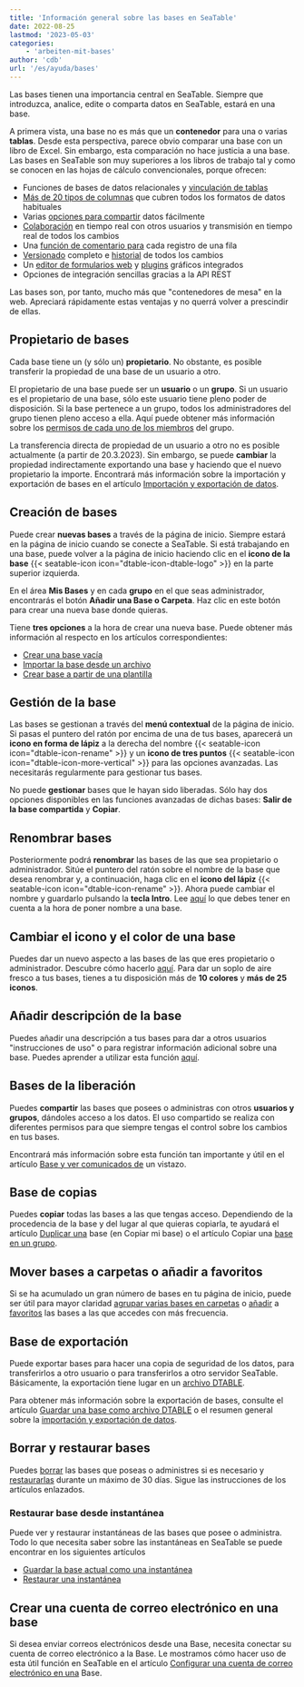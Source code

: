 ```yaml
---
title: 'Información general sobre las bases en SeaTable'
date: 2022-08-25
lastmod: '2023-05-03'
categories:
    - 'arbeiten-mit-bases'
author: 'cdb'
url: '/es/ayuda/bases'
---
```


Las bases tienen una importancia central en SeaTable. Siempre que introduzca, analice, edite o comparta datos en SeaTable, estará en una base.

A primera vista, una base no es más que un **contenedor** para una o varias **tablas**. Desde esta perspectiva, parece obvio comparar una base con un libro de Excel. Sin embargo, esta comparación no hace justicia a una base. Las bases en SeaTable son muy superiores a los libros de trabajo tal y como se conocen en las hojas de cálculo convencionales, porque ofrecen:

- Funciones de bases de datos relacionales y [vinculación de tablas](https://seatable.io/es/docs/verknuepfungen/wie-man-tabellen-in-seatable-miteinander-verknuepft/)
- [Más de 20 tipos de columnas](https://seatable.io/es/docs/arbeiten-mit-spalten/uebersicht-alle-spaltentypen/) que cubren todos los formatos de datos habituales
- Varias [opciones para compartir](https://seatable.io/es/docs/freigaben/base-und-ansichtsfreigaben-im-ueberblick/) datos fácilmente
- [Colaboración](https://seatable.io/es/docs/seatable-nutzen/zusammenarbeit/) en tiempo real con otros usuarios y transmisión en tiempo real de todos los cambios
- Una [función de comentario para](https://seatable.io/es/docs/arbeiten-mit-zeilen/die-kommentarfunktion-in-seatable/) cada registro de una fila
- [Versionado](https://seatable.io/es/docs/historie-und-versionen/moeglichkeiten-der-datenwiederherstellung/) completo e [historial](https://seatable.io/es/docs/historie-und-versionen/historie-und-logs/) de todos los cambios
- Un [editor de formularios web](https://seatable.io/es/docs/webformulare/webformulare/) y [plugins](https://seatable.io/es/docs/seatable-nutzen/ansichten/) gráficos integrados
- Opciones de integración sencillas gracias a la API REST

Las bases son, por tanto, mucho más que "contenedores de mesa" en la web. Apreciará rápidamente estas ventajas y no querrá volver a prescindir de ellas.

## Propietario de bases

Cada base tiene un (y sólo un) **propietario**. No obstante, es posible transferir la propiedad de una base de un usuario a otro.

El propietario de una base puede ser un **usuario** o un **grupo**. Si un usuario es el propietario de una base, sólo este usuario tiene pleno poder de disposición. Si la base pertenece a un grupo, todos los administradores del grupo tienen pleno acceso a ella. Aquí puede obtener más información sobre los [permisos de cada uno de los miembros](https://seatable.io/es/docs/arbeiten-mit-gruppen/gruppenmitglieder-und-ihre-berechtigungen/) del grupo.

La transferencia directa de propiedad de un usuario a otro no es posible actualmente (a partir de 20.3.2023). Sin embargo, se puede **cambiar** la propiedad indirectamente exportando una base y haciendo que el nuevo propietario la importe. Encontrará más información sobre la importación y exportación de bases en el artículo [Importación y exportación de datos](https://seatable.io/es/docs/import-von-daten/datenimport-und-export/).

## Creación de bases

Puede crear **nuevas bases** a través de la página de inicio. Siempre estará en la página de inicio cuando se conecte a SeaTable. Si está trabajando en una base, puede volver a la página de inicio haciendo clic en el **icono de la base** {{< seatable-icon icon="dtable-icon-dtable-logo" >}} en la parte superior izquierda.

En el área **Mis Bases** y en cada **grupo** en el que seas administrador, encontrarás el botón **Añadir una Base o Carpeta**. Haz clic en este botón para crear una nueva base donde quieras.

Tiene **tres opciones** a la hora de crear una nueva base. Puede obtener más información al respecto en los artículos correspondientes:

- [Crear una base vacía](https://seatable.io/es/docs/arbeiten-mit-bases/eine-neue-base-erstellen/)
- [Importar la base desde un archivo](https://seatable.io/es/docs/import-von-daten/welche-import-formate-unterstuetzt-seatable/)
- [Crear base a partir de una plantilla](https://seatable.io/es/docs/arbeiten-mit-bases/anlegen-einer-base-mithilfe-einer-vorlage/)

## Gestión de la base

Las bases se gestionan a través del **menú contextual** de la página de inicio. Si pasas el puntero del ratón por encima de una de tus bases, aparecerá un **icono en forma de lápiz** a la derecha del nombre {{< seatable-icon icon="dtable-icon-rename" >}} y un **icono de tres puntos** {{< seatable-icon icon="dtable-icon-more-vertical" >}} para las opciones avanzadas. Las necesitarás regularmente para gestionar tus bases.

No puede **gestionar** bases que le hayan sido liberadas. Sólo hay dos opciones disponibles en las funciones avanzadas de dichas bases: **Salir de la base compartida** y **Copiar**.

## Renombrar bases

Posteriormente podrá **renombrar** las bases de las que sea propietario o administrador. Sitúe el puntero del ratón sobre el nombre de la base que desea renombrar y, a continuación, haga clic en el **icono del lápiz** {{< seatable-icon icon="dtable-icon-rename" >}}. Ahora puede cambiar el nombre y guardarlo pulsando la **tecla Intro**. Lee [aquí](https://seatable.io/es/docs/arbeiten-mit-bases/eine-neue-base-erstellen/) lo que debes tener en cuenta a la hora de poner nombre a una base.

## Cambiar el icono y el color de una base

Puedes dar un nuevo aspecto a las bases de las que eres propietario o administrador. Descubre cómo hacerlo [aquí](https://seatable.io/es/docs/arbeiten-mit-bases/aussehen-einer-base-anpassen-icon-und-farbe/). Para dar un soplo de aire fresco a tus bases, tienes a tu disposición más de **10 colores** y **más de 25 iconos**.

## Añadir descripción de la base

Puedes añadir una descripción a tus bases para dar a otros usuarios "instrucciones de uso" o para registrar información adicional sobre una base. Puedes aprender a utilizar esta función [aquí](https://seatable.io/es/docs/arbeiten-mit-bases/wie-man-einer-base-eine-beschreibung-hinzufuegt/).

## Bases de la liberación

Puedes **compartir** las bases que posees o administras con otros **usuarios y grupos**, dándoles acceso a los datos. El uso compartido se realiza con diferentes permisos para que siempre tengas el control sobre los cambios en tus bases.

Encontrará más información sobre esta función tan importante y útil en el artículo [Base y ver comunicados de](https://seatable.io/es/docs/freigaben/base-und-ansichtsfreigaben-im-ueberblick/) un vistazo.

## Base de copias

Puedes **copiar** todas las bases a las que tengas acceso. Dependiendo de la procedencia de la base y del lugar al que quieras copiarla, te ayudará el artículo [Duplicar una](https://seatable.io/es/docs/arbeiten-mit-bases/duplizieren-einer-bestehenden-base/) base (en Copiar mi base) o el artículo Copiar una [base en un grupo](https://seatable.io/es/docs/arbeiten-mit-bases/eine-base-in-eine-gruppe-kopieren/).

## Mover bases a carpetas o añadir a favoritos

Si se ha acumulado un gran número de bases en tu página de inicio, puede ser útil para mayor claridad [agrupar varias bases en carpetas](https://seatable.io/es/docs/arbeiten-mit-bases/eine-base-in-einen-ordner-verschieben/) o [añadir](https://seatable.io/es/docs/arbeiten-mit-bases/eine-base-zu-den-favoriten-hinzufuegen/) a [favoritos](https://seatable.io/es/docs/arbeiten-mit-bases/eine-base-zu-den-favoriten-hinzufuegen/) las bases a las que accedes con más frecuencia.

## Base de exportación

Puede exportar bases para hacer una copia de seguridad de los datos, para transferirlos a otro usuario o para transferirlos a otro servidor SeaTable. Básicamente, la exportación tiene lugar en un [archivo DTABLE](https://seatable.io/es/docs/import-von-daten/dtable-dateiformat/).

Para obtener más información sobre la exportación de bases, consulte el artículo [Guardar una base como archivo DTABLE](https://seatable.io/es/docs/import-von-daten/speichern-einer-base-als-dtable-datei/) o el resumen general sobre la [importación y exportación de datos](https://seatable.io/es/docs/import-von-daten/datenimport-und-export/).

## Borrar y restaurar bases

Puedes [borrar](https://seatable.io/es/docs/arbeiten-mit-bases/loeschen-einer-base/) las bases que poseas o administres si es necesario y [restaurarlas](https://seatable.io/es/docs/historie-und-versionen/eine-geloeschte-base-wiederherstellen/) durante un máximo de 30 días. Sigue las instrucciones de los artículos enlazados.

### Restaurar base desde instantánea

Puede ver y restaurar instantáneas de las bases que posee o administra. Todo lo que necesita saber sobre las instantáneas en SeaTable se puede encontrar en los siguientes artículos

- [Guardar la base actual como una instantánea](https://seatable.io/es/docs/historie-und-versionen/speichern-der-aktuellen-base-als-snapshot/)
- [Restaurar una instantánea](https://seatable.io/es/docs/historie-und-versionen/wiederherstellung-eines-snapshots/)

## Crear una cuenta de correo electrónico en una base

Si desea enviar correos electrónicos desde una Base, necesita conectar su cuenta de correo electrónico a la Base. Le mostramos cómo hacer uso de esta útil función en SeaTable en el artículo [Configurar una cuenta de correo electrónico en una](https://seatable.io/es/docs/arbeiten-mit-bases/einrichtung-eines-e-mail-kontos-in-einer-base/) Base.

